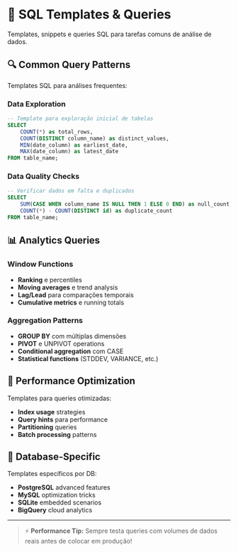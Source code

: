 # 💾 SQL Templates & Queries

Templates, snippets e queries SQL para tarefas comuns de análise de dados.

## 🔍 Common Query Patterns

Templates SQL para análises frequentes:

### Data Exploration
```sql
-- Template para exploração inicial de tabelas
SELECT 
    COUNT(*) as total_rows,
    COUNT(DISTINCT column_name) as distinct_values,
    MIN(date_column) as earliest_date,
    MAX(date_column) as latest_date
FROM table_name;
```

### Data Quality Checks
```sql
-- Verificar dados em falta e duplicados
SELECT 
    SUM(CASE WHEN column_name IS NULL THEN 1 ELSE 0 END) as null_count,
    COUNT(*) - COUNT(DISTINCT id) as duplicate_count
FROM table_name;
```

## 📊 Analytics Queries

### Window Functions
- **Ranking** e percentiles
- **Moving averages** e trend analysis
- **Lag/Lead** para comparações temporais
- **Cumulative metrics** e running totals

### Aggregation Patterns
- **GROUP BY** com múltiplas dimensões
- **PIVOT** e UNPIVOT operations
- **Conditional aggregation** com CASE
- **Statistical functions** (STDDEV, VARIANCE, etc.)

## 🚀 Performance Optimization

Templates para queries otimizadas:

- **Index usage** strategies
- **Query hints** para performance
- **Partitioning** queries
- **Batch processing** patterns

## 🔧 Database-Specific

Templates específicos por DB:

- **PostgreSQL** advanced features
- **MySQL** optimization tricks  
- **SQLite** embedded scenarios
- **BigQuery** cloud analytics

---

> ⚡ **Performance Tip:** Sempre testa queries com volumes de dados reais antes de colocar em produção!